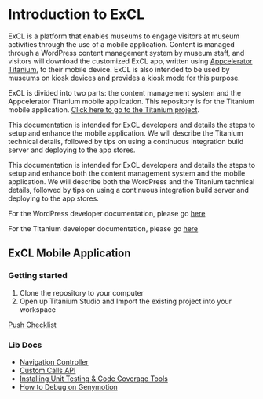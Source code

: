# Introduction to ExCL #
ExCL is a platform that enables museums to engage visitors at museum activities through the use of 
a mobile application. Content is managed through a WordPress content management system by museum staff, and visitors will download the customized ExCL app, written using [Appcelerator Titanium](http://www.appcelerator.com/titanium/), to their mobile device. ExCL is also intended to be used by museums on kiosk devices and provides a kiosk mode for this purpose.

ExCL is divided into two parts: the content management system and the Appcelerator Titanium mobile application. This repository is for the Titanium mobile application. [Click here to go to the Titanium project](https://github.com/cmhouston/excl-mobile).

This documentation is intended for ExCL developers and details the steps to setup and enhance the mobile application. We will describe the Titanium technical details, followed by tips on using a continuous integration build server and deploying to the app stores.

This documentation is intended for ExCL developers and details the steps to setup and enhance both 
the content management system and the mobile application. We will describe both the WordPress and 
the Titanium technical details, followed by tips on using a continuous integration build server and 
deploying to the app stores.

For the WordPress developer documentation, please go [here]()

For the Titanium developer documentation, please go [here]()

## ExCL Mobile Application ##

### Getting started ###

1. Clone the repository to your computer
2. Open up Titanium Studio and Import the existing project into your workspace

[Push Checklist](/docs/Checkin%20Checklist.md)

### Lib Docs ###

* [Navigation Controller](/docs/NavigationController.md)
* [Custom Calls API](/docs/CustomCalls.md)
* [Installing Unit Testing & Code Coverage Tools](/docs/installingUnitTestingAndCodeCoverageTools.md)
* [How to Debug on Genymotion](/docs/debuggingOnGenymotion.md)
